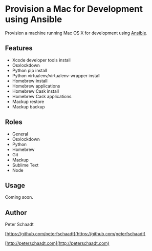 Provision a Mac for Development using Ansible
=============================================

Provision a machine running Mac OS X for development using [Ansible](https://www.ansible.com).


Features
--------

- Xcode developer tools install
- Osxlockdown
- Python pip install
- Python virtualenv/virtualenv-wrapper install
- Homebrew install
- Homebrew applications
- Homebrew Cask install
- Homebrew Cask applications
- Mackup restore
- Mackup backup


Roles
-----

- General
- Osxlockdown
- Python
- Homebrew
- Git
- Mackup
- Sublime Text
- Node


Usage
-----

Coming soon.


Author
------

Peter Schaadt

[https://github.com/peterfschaadt](https://github.com/peterfschaadt)

[http://peterschaadt.com](http://peterschaadt.com)
